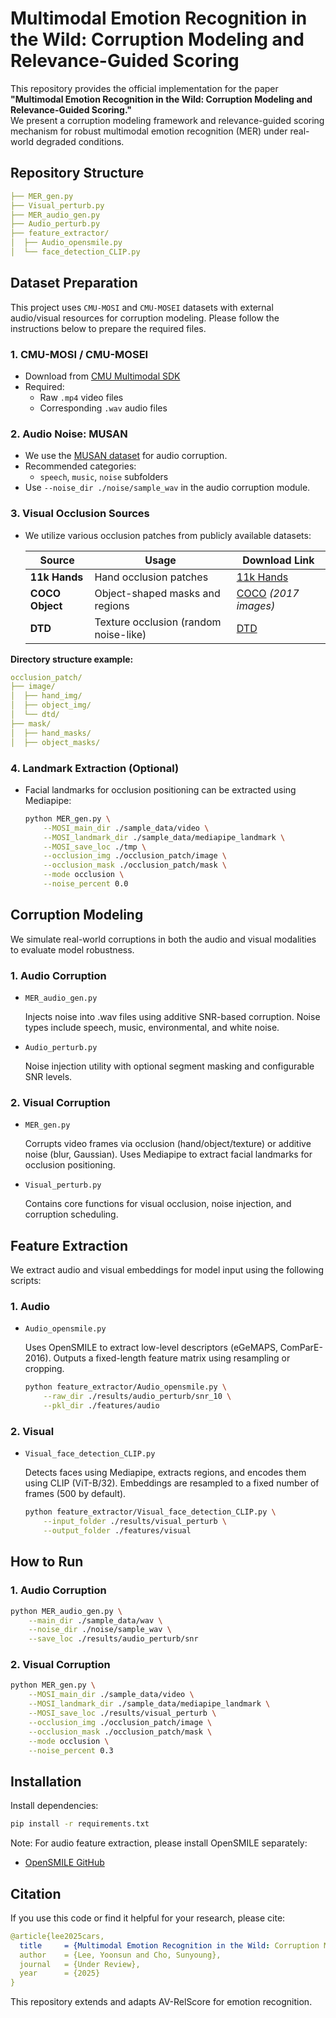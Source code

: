 # Multimodal Emotion Recognition in the Wild: Corruption Modeling and Relevance-Guided Scoring

This repository provides the official implementation for the paper  
**"Multimodal Emotion Recognition in the Wild: Corruption Modeling and Relevance-Guided Scoring."**  
We present a corruption modeling framework and relevance-guided scoring mechanism for robust multimodal emotion recognition (MER) under real-world degraded conditions.


## Repository Structure

```yaml
├── MER_gen.py
├── Visual_perturb.py
├── MER_audio_gen.py
├── Audio_perturb.py
├── feature_extractor/
│  ├── Audio_opensmile.py
│  └── face_detection_CLIP.py
```

## Dataset Preparation

This project uses ```CMU-MOSI``` and ```CMU-MOSEI``` datasets with external audio/visual resources for corruption modeling. Please follow the instructions below to prepare the required files.

### 1. CMU-MOSI / CMU-MOSEI
- Download from [CMU Multimodal SDK](https://github.com/A2Zadeh/CMU-MultimodalSDK)
- Required:
  - Raw `.mp4` video files
  - Corresponding `.wav` audio files


### 2. Audio Noise: MUSAN
- We use the [MUSAN dataset](https://www.openslr.org/17/) for audio corruption.
- Recommended categories:
  - `speech`, `music`, `noise` subfolders
- Use `--noise_dir ./noise/sample_wav` in the audio corruption module.


### 3. Visual Occlusion Sources

- We utilize various occlusion patches from publicly available datasets:

  | Source         | Usage                          | Download Link |
  |----------------|---------------------------------|----------------|
  | **11k Hands**  | Hand occlusion patches          | [11k Hands](https://sites.google.com/view/11khands) |
  | **COCO Object**| Object-shaped masks and regions | [COCO](https://cocodataset.org/#download) *(2017 images)* |
  | **DTD**        | Texture occlusion (random noise-like) | [DTD](https://www.robots.ox.ac.uk/~vgg/data/dtd/) |
  

**Directory structure example:**
  ```yaml
  occlusion_patch/
  ├── image/
  │  ├── hand_img/
  │  ├── object_img/
  │  └── dtd/
  ├── mask/
  │  ├── hand_masks/
  │  ├── object_masks/
  ```


### 4. Landmark Extraction (Optional)
- Facial landmarks for occlusion positioning can be extracted using Mediapipe:
  ```bash
  python MER_gen.py \
      --MOSI_main_dir ./sample_data/video \
      --MOSI_landmark_dir ./sample_data/mediapipe_landmark \
      --MOSI_save_loc ./tmp \
      --occlusion_img ./occlusion_patch/image \
      --occlusion_mask ./occlusion_patch/mask \
      --mode occlusion \
      --noise_percent 0.0
  ```


## Corruption Modeling
We simulate real-world corruptions in both the audio and visual modalities to evaluate model robustness.

### 1. Audio Corruption
- ```MER_audio_gen.py```

  Injects noise into .wav files using additive SNR-based corruption.
  Noise types include speech, music, environmental, and white noise.

- ```Audio_perturb.py```

  Noise injection utility with optional segment masking and configurable SNR levels.


### 2. Visual Corruption
- ```MER_gen.py```

  Corrupts video frames via occlusion (hand/object/texture) or additive noise (blur, Gaussian).
  Uses Mediapipe to extract facial landmarks for occlusion positioning.

- ```Visual_perturb.py```

  Contains core functions for visual occlusion, noise injection, and corruption scheduling.


## Feature Extraction
We extract audio and visual embeddings for model input using the following scripts:

### 1. Audio
- ```Audio_opensmile.py```

  Uses OpenSMILE to extract low-level descriptors (eGeMAPS, ComParE-2016).
  Outputs a fixed-length feature matrix using resampling or cropping.
  ```bash
  python feature_extractor/Audio_opensmile.py \
      --raw_dir ./results/audio_perturb/snr_10 \
      --pkl_dir ./features/audio
  ```

### 2. Visual
- ```Visual_face_detection_CLIP.py```

  Detects faces using Mediapipe, extracts regions, and encodes them using CLIP (ViT-B/32).
  Embeddings are resampled to a fixed number of frames (500 by default).
  ```bash
  python feature_extractor/Visual_face_detection_CLIP.py \
      --input_folder ./results/visual_perturb \
      --output_folder ./features/visual
  ```  


## How to Run
### 1. Audio Corruption
  ```bash
  python MER_audio_gen.py \
      --main_dir ./sample_data/wav \
      --noise_dir ./noise/sample_wav \
      --save_loc ./results/audio_perturb/snr
  ```
###  2. Visual Corruption
  ```bash
  python MER_gen.py \
      --MOSI_main_dir ./sample_data/video \
      --MOSI_landmark_dir ./sample_data/mediapipe_landmark \
      --MOSI_save_loc ./results/visual_perturb \
      --occlusion_img ./occlusion_patch/image \
      --occlusion_mask ./occlusion_patch/mask \
      --mode occlusion \
      --noise_percent 0.3
  ```

## Installation

Install dependencies:
  ```bash
  pip install -r requirements.txt
  ```
  Note: For audio feature extraction, please install OpenSMILE separately:
  - [OpenSMILE GitHub](https://github.com/audeering/opensmile)

## Citation
If you use this code or find it helpful for your research, please cite:

```yaml
@article{lee2025cars,
  title     = {Multimodal Emotion Recognition in the Wild: Corruption Modeling and Relevance-Guided Scoring},
  author    = {Lee, Yoonsun and Cho, Sunyoung},
  journal   = {Under Review},
  year      = {2025}
}
```
This repository extends and adapts AV-RelScore for emotion recognition.
